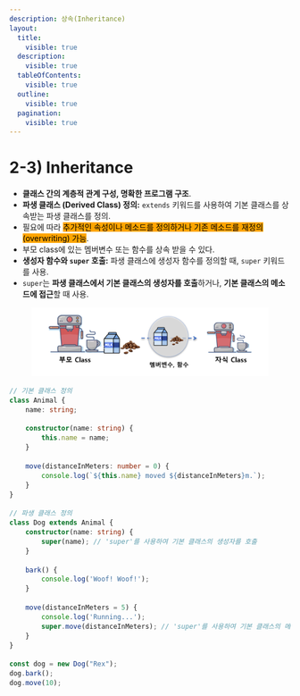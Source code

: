 ```yaml
---
description: 상속(Inheritance)
layout:
  title:
    visible: true
  description:
    visible: true
  tableOfContents:
    visible: true
  outline:
    visible: true
  pagination:
    visible: true
---
```


# 2-3) Inheritance

* **클래스 간의 계층적 관계 구성, 명확한 프로그램 구조**.
* **파생 클래스 (Derived Class) 정의:** `extends` 키워드를 사용하여 기본 클래스를 상속받는 파생 클래스를 정의.
* 필요에 따라 <mark style="background-color:orange;">추가적인 속성이나 메소드를 정의하거나 기존 메소드를 재정의(overwriting) 가능</mark>.
* 부모 class에 있는 멤버변수 또는 함수를 상속 받을 수 있다.
* **생성자 함수와 `super` 호출:** 파생 클래스에 생성자 함수를 정의할 때, `super` 키워드를 사용.
* `super`는 **파생 클래스에서 기본 클래스의 생성자를 호출**하거나, **기본 클래스의 메소드에 접근**할 때 사용.

<div align="left">

<figure><img src="../../../.gitbook/assets/2023-12-21 21 49 07.png" alt="" width="563"><figcaption></figcaption></figure>

</div>

```typescript
// 기본 클래스 정의
class Animal {
    name: string;

    constructor(name: string) {
        this.name = name;
    }

    move(distanceInMeters: number = 0) {
        console.log(`${this.name} moved ${distanceInMeters}m.`);
    }
}

// 파생 클래스 정의
class Dog extends Animal {
    constructor(name: string) {
        super(name); // 'super'를 사용하여 기본 클래스의 생성자를 호출
    }

    bark() {
        console.log('Woof! Woof!');
    }

    move(distanceInMeters = 5) {
        console.log('Running...');
        super.move(distanceInMeters); // 'super'를 사용하여 기본 클래스의 메소드 호출
    }
}

const dog = new Dog("Rex");
dog.bark();
dog.move(10);
```
